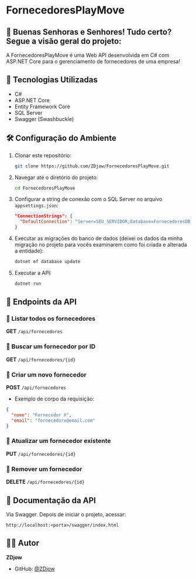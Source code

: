 # FornecedoresPlayMove

## 📌 Buenas Senhoras e Senhores! Tudo certo? Segue a visão geral do projeto:
A FornecedoresPlayMove é uma Web API desenvolvida em C# com ASP.NET Core para o gerenciamento de fornecedores de uma empresa!

## 🚀 Tecnologias Utilizadas
- C#
- ASP.NET Core
- Entity Framework Core
- SQL Server
- Swagger (Swashbuckle)

## 🛠 Configuração do Ambiente
1. Clonar este repositório:
   ```sh
   git clone https://github.com/ZDjow/FornecedoresPlayMove.git
   ```
2. Navegar até o diretório do projeto:
   ```sh
   cd FornecedoresPlayMove
   ```
3. Configurar a string de conexão com o SQL Server no arquivo `appsettings.json`:
   ```json
   "ConnectionStrings": {
     "DefaultConnection": "Server=SEU_SERVIDOR;Database=FornecedoresDB;Trusted_Connection=True;"
   }
   ```
4. Executar as migrações do banco de dados (deixei os dados da minha migração no projeto para vocês examinarem como foi criada e alterada a entidade):
   ```sh
   dotnet ef database update
   ```
5. Executar a API:
   ```sh
   dotnet run
   ```

## 📌 Endpoints da API

### 🔹 Listar todos os fornecedores
**GET** `/api/fornecedores`

### 🔹 Buscar um fornecedor por ID
**GET** `/api/fornecedores/{id}`

### 🔹 Criar um novo fornecedor
**POST** `/api/fornecedores`
- Exemplo de corpo da requisição:
```json
{
  "nome": "Fornecedor X",
  "email": "fornecedorx@email.com"
}
```

### 🔹 Atualizar um fornecedor existente
**PUT** `/api/fornecedores/{id}`

### 🔹 Remover um fornecedor
**DELETE** `/api/fornecedores/{id}`

## 📖 Documentação da API
Via Swagger. Depois de iniciar o projeto, acessar:
```
http://localhost:<porta>/swagger/index.html
```

## 👨‍💻 Autor
**ZDjow**
- GitHub: [@ZDjow](https://github.com/ZDjow)
